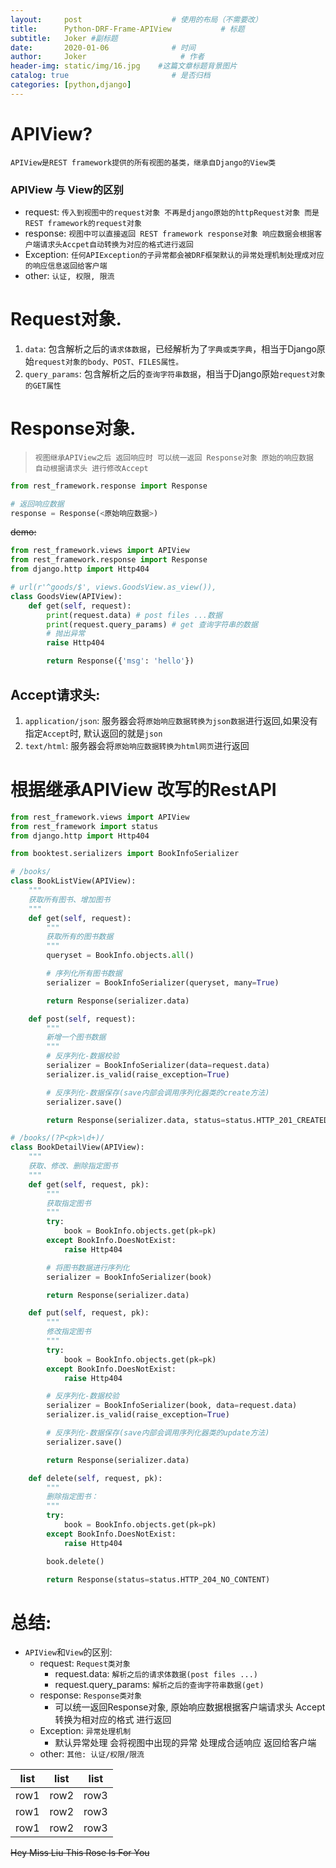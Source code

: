 ```yaml
---
layout:     post                    # 使用的布局（不需要改）
title:      Python-DRF-Frame-APIView           # 标题 
subtitle:   Joker #副标题
date:       2020-01-06              # 时间
author:     Joker                     # 作者
header-img: static/img/16.jpg    #这篇文章标题背景图片
catalog: true                       # 是否归档
categories: [python,django]
---
```


# APIView?

`APIView是REST framework提供的所有视图的基类，继承自Django的View类`

### APIView 与 View的区别

- request: `传入到视图中的request对象 不再是django原始的httpRequest对象 而是REST framework的request对象`
- response: `视图中可以直接返回 REST framework response对象 响应数据会根据客户端请求头Accpet自动转换为对应的格式进行返回`
- Exception: `任何APIException的子异常都会被DRF框架默认的异常处理机制处理成对应的响应信息返回给客户端`
- other: `认证, 权限, 限流`

# Request对象.

1. `data`: 包含解析之后的`请求体数据`，已经解析为了`字典或类字典`，相当于Django原始`request对象的body、POST、FILES属性。`
2. `query_params`: 包含解析之后的`查询字符串数据`，相当于Django原始`request对象的GET属性`

# Response对象.

> `视图继承APIView之后 返回响应时 可以统一返回 Response对象 原始的响应数据 自动根据请求头 进行修改Accept`

```python
from rest_framework.response import Response

# 返回响应数据
response = Response(<原始响应数据>)
```

~~demo:~~

```python
from rest_framework.views import APIView
from rest_framework.response import Response
from django.http import Http404

# url(r'^goods/$', views.GoodsView.as_view()),
class GoodsView(APIView):
    def get(self, request):
        print(request.data) # post files ...数据
        print(request.query_params) # get 查询字符串的数据
        # 抛出异常
        raise Http404

        return Response({'msg': 'hello'})
```

## Accept请求头:
1. `application/json`: 服务器会将`原始响应数据转换为json数据`进行返回,如果没有指定`Accept`时, 默认返回的就是`json`
2. `text/html`: 服务器会将`原始响应数据转换为html网页`进行返回

# 根据继承APIView 改写的RestAPI

```python
from rest_framework.views import APIView
from rest_framework import status
from django.http import Http404

from booktest.serializers import BookInfoSerializer

# /books/
class BookListView(APIView):
    """
    获取所有图书、增加图书
    """
    def get(self, request):
        """
        获取所有的图书数据
        """
        queryset = BookInfo.objects.all()

        # 序列化所有图书数据
        serializer = BookInfoSerializer(queryset, many=True)

        return Response(serializer.data)

    def post(self, request):
        """
        新增一个图书数据
        """
        # 反序列化-数据校验
        serializer = BookInfoSerializer(data=request.data)
        serializer.is_valid(raise_exception=True)

        # 反序列化-数据保存(save内部会调用序列化器类的create方法)
        serializer.save()

        return Response(serializer.data, status=status.HTTP_201_CREATED)

# /books/(?P<pk>\d+)/
class BookDetailView(APIView):
    """
    获取、修改、删除指定图书
    """
    def get(self, request, pk):
        """
        获取指定图书
        """
        try:
            book = BookInfo.objects.get(pk=pk)
        except BookInfo.DoesNotExist:
            raise Http404

        # 将图书数据进行序列化
        serializer = BookInfoSerializer(book)

        return Response(serializer.data)

    def put(self, request, pk):
        """
        修改指定图书
        """
        try:
            book = BookInfo.objects.get(pk=pk)
        except BookInfo.DoesNotExist:
            raise Http404

        # 反序列化-数据校验
        serializer = BookInfoSerializer(book, data=request.data)
        serializer.is_valid(raise_exception=True)

        # 反序列化-数据保存(save内部会调用序列化器类的update方法)
        serializer.save()

        return Response(serializer.data)

    def delete(self, request, pk):
        """
        删除指定图书：
        """
        try:
            book = BookInfo.objects.get(pk=pk)
        except BookInfo.DoesNotExist:
            raise Http404

        book.delete()

        return Response(status=status.HTTP_204_NO_CONTENT)
``` 

# 总结:
- `APIView`和`View`的区别:
    - request: `Request类对象`
        - request.data: `解析之后的请求体数据(post files ...)`
        - request.query_params: `解析之后的查询字符串数据(get)`
    - response: `Response类对象`
        - 可以统一返回Response对象, 原始响应数据根据客户端请求头 Accept转换为相对应的格式 进行返回
    - Exception: `异常处理机制`
        - 默认异常处理 会将视图中出现的异常 处理成合适响应 返回给客户端
    - other: `其他: 认证/权限/限流`

list | list | list
----|------|----
row1 | row2  | row3
row1 | row2  | row3
row1 | row2  | row3

~~Hey Miss Liu This Rose Is For You~~